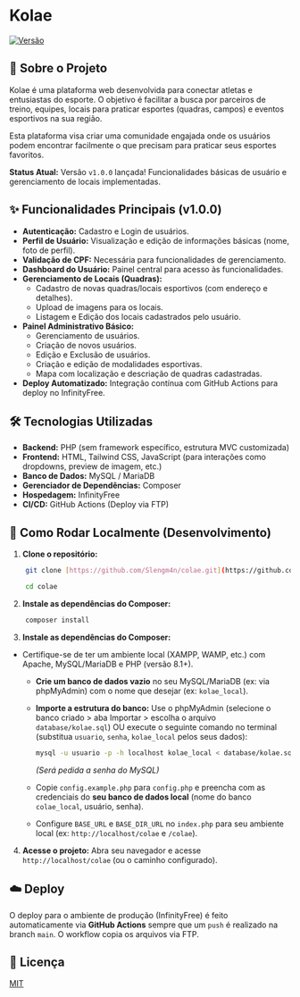 # Kolae

[![Versão](https://img.shields.io/badge/version-v1.0.0-blue)](https://github.com/Slengm4n/colae/releases/tag/v1.0.0)

## 🎯 Sobre o Projeto

Kolae é uma plataforma web desenvolvida para conectar atletas e entusiastas do esporte. O objetivo é facilitar a busca por parceiros de treino, equipes, locais para praticar esportes (quadras, campos) e eventos esportivos na sua região.

Esta plataforma visa criar uma comunidade engajada onde os usuários podem encontrar facilmente o que precisam para praticar seus esportes favoritos.

**Status Atual:** Versão `v1.0.0` lançada! Funcionalidades básicas de usuário e gerenciamento de locais implementadas.

## ✨ Funcionalidades Principais (v1.0.0)

- **Autenticação:** Cadastro e Login de usuários.
- **Perfil de Usuário:** Visualização e edição de informações básicas (nome, foto de perfil).
- **Validação de CPF:** Necessária para funcionalidades de gerenciamento.
- **Dashboard do Usuário:** Painel central para acesso às funcionalidades.
- **Gerenciamento de Locais (Quadras):**
  - Cadastro de novas quadras/locais esportivos (com endereço e detalhes).
  - Upload de imagens para os locais.
  - Listagem e Edição dos locais cadastrados pelo usuário.
- **Painel Administrativo Básico:**
  - Gerenciamento de usuários.
  - Criação de novos usuários.
  - Edição e Exclusão de usuários.
  - Criação e edição de modalidades esportivas.
  - Mapa com localização e descriação de quadras cadastradas.
- **Deploy Automatizado:** Integração contínua com GitHub Actions para deploy no InfinityFree.

## 🛠️ Tecnologias Utilizadas

- **Backend:** PHP (sem framework específico, estrutura MVC customizada)
- **Frontend:** HTML, Tailwind CSS, JavaScript (para interações como dropdowns, preview de imagem, etc.)
- **Banco de Dados:** MySQL / MariaDB
- **Gerenciador de Dependências:** Composer
- **Hospedagem:** InfinityFree
- **CI/CD:** GitHub Actions (Deploy via FTP)

## 🚀 Como Rodar Localmente (Desenvolvimento)

1.  **Clone o repositório:**

```bash
    git clone [https://github.com/Slengm4n/colae.git](https://github.com/Slengm4n/colae.git)

    cd colae
```

2.  **Instale as dependências do Composer:**

```bash
    composer install
```

3.  **Instale as dependências do Composer:**

- Certifique-se de ter um ambiente local (XAMPP, WAMP, etc.) com Apache, MySQL/MariaDB e PHP (versão 8.1+).

  - **Crie um banco de dados vazio** no seu MySQL/MariaDB (ex: via phpMyAdmin) com o nome que desejar (ex: `kolae_local`).
  - **Importe a estrutura do banco:** Use o phpMyAdmin (selecione o banco criado > aba Importar > escolha o arquivo `database/kolae.sql`) OU execute o seguinte comando no terminal (substitua `usuario`, `senha`, `kolae_local` pelos seus dados):

    ```bash
    mysql -u usuario -p -h localhost kolae_local < database/kolae.sql
    ```

    _(Será pedida a senha do MySQL)_

  - Copie `config.example.php` para `config.php` e preencha com as credenciais do **seu banco de dados local** (nome do banco `colae_local`, usuário, senha).
  - Configure `BASE_URL` e `BASE_DIR_URL` no `index.php` para seu ambiente local (ex: `http://localhost/colae` e `/colae`).

4.  **Acesse o projeto:** Abra seu navegador e acesse `http://localhost/colae` (ou o caminho configurado).

## ☁️ Deploy

O deploy para o ambiente de produção (InfinityFree) é feito automaticamente via **GitHub Actions** sempre que um `push` é realizado na branch `main`. O workflow copia os arquivos via FTP.

## 📄 Licença

[MIT](https://choosealicense.com/licenses/mit/)
